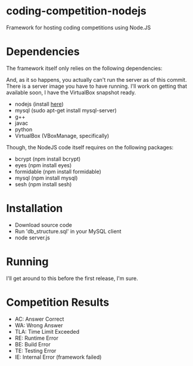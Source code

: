 # coding-competition-nodejs
Framework for hosting coding competitions using Node.JS

# Dependencies
The framework itself only relies on the following dependencies:

And, as it so happens, you actually can't run the server as of this commit. There is a server image you have to have running. I'll work on getting that available soon, I have the VirtualBox snapshot ready.

- nodejs (install <a href="http://nodejs.org/">here</a>)
- mysql (sudo apt-get install mysql-server)
- g++
- javac
- python
- VirtualBox (VBoxManage, specifically)

Though, the NodeJS code itself requires on the following packages:
- bcrypt (npm install bcrypt)
- eyes (npm install eyes)
- formidable (npm install formidable)
- mysql (npm install mysql)
- sesh (npm install sesh)

# Installation
- Download source code
- Run 'db_structure.sql' in your MySQL client
- node server.js

# Running
I'll get around to this before the first release, I'm sure.

# Competition Results
- AC: Answer Correct
- WA: Wrong Answer
- TLA: Time Limit Exceeded
- RE: Runtime Error
- BE: Build Error
- TE: Testing Error
- IE: Internal Error (framework failed)
